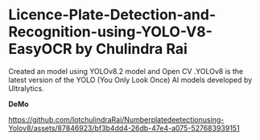 # Licence-Plate-Detection-and-Recognition-using-YOLO-V8-EasyOCR by Chulindra Rai
Created an model using YOLOv8.2 model and Open CV .YOLOv8 is the latest version of the YOLO (You Only Look Once) AI models developed by Ultralytics.

**DeMo**






https://github.com/IotchulindraRai/Numberplatedeetectionusing-Yolov8/assets/87846923/bf3b4dd4-26db-47e4-a075-527683939151



















